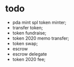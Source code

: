 # todo
* pda mint spl token minter;
* transfer token;
* token fundraise;
* token 2020 memo transfer;
* token swap;
* escrow
* escrow delegate
* token 2020 fee;